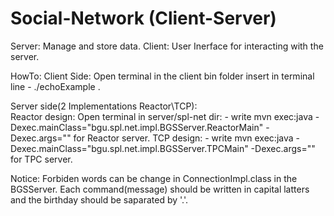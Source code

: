 # Social-Network (Client-Server)
Server: Manage and store data.
Client: User Inerface for interacting with the server. 

HowTo:
Client Side:
	Open terminal in the client bin folder insert in terminal line - ./echoExample <IP> <PORT>.

Server side(2 Implementations Reactor\TCP):<br>
	Reactor design:
	Open terminal in server/spl-net dir:
	- write mvn exec:java -Dexec.mainClass="bgu.spl.net.impl.BGSServer.ReactorMain"
	-Dexec.args="<port><Num of threads>" for Reactor server.
	TCP design:
	- write mvn exec:java -Dexec.mainClass="bgu.spl.net.impl.BGSServer.TPCMain" 
	-Dexec.args="<port>" for TPC server.

Notice:
Forbiden words can be change in ConnectionImpl.class in the BGSServer.
Each command(message) should be written in capital latters and the birthday should be saparated by '.'.
